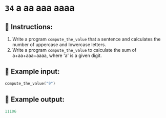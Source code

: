 # `34` a aa aaa aaaa

## 📝 Instructions:

1. Write a program `compute_the_value` that a sentence and calculates the number of uppercase and lowercase letters.
1. Write a program `compute_the_value` to calculate the sum of a+aa+aaa+aaaa, where 'a' is a given digit.

## 📎 Example input:

```py
compute_the_value("9")
```

## 📎 Example output:

```py
11106
```
